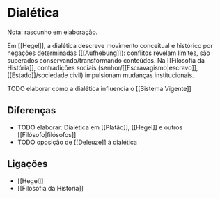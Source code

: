 # Dialética

Nota: rascunho em elaboração.

Em [[Hegel]], a dialética descreve movimento conceitual e histórico por negações determinadas ([[Aufhebung]]): conflitos revelam limites, são superados conservando/transformando conteúdos. Na [[Filosofia da História]], contradições sociais (senhor/[[Escravagismo|escravo]], [[Estado]]/sociedade civil) impulsionam mudanças institucionais.

TODO elaborar como a dialética influencia o [[Sistema Vigente]]

## Diferenças
- TODO elaborar: Dialética em [[Platão]], [[Hegel]] e outros [[Filósofo|filósofos]]
- TODO oposição de [[Deleuze]] à dialética

## Ligações
- [[Hegel]]
- [[Filosofia da História]]
